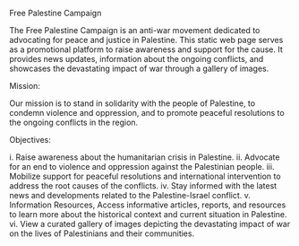 Free Palestine Campaign

The Free Palestine Campaign is an anti-war movement dedicated to advocating for peace and justice in Palestine. This static web page serves as a promotional platform to raise awareness and support for the cause. It provides news updates, information about the ongoing conflicts, and showcases the devastating impact of war through a gallery of images.

Mission:

Our mission is to stand in solidarity with the people of Palestine, to condemn violence and oppression, and to promote peaceful resolutions to the ongoing conflicts in the region.

Objectives:

i. Raise awareness about the humanitarian crisis in Palestine.
ii. Advocate for an end to violence and oppression against the Palestinian people.
iii. Mobilize support for peaceful resolutions and international intervention to address the root causes of the conflicts.
iv. Stay informed with the latest news and developments related to the Palestine-Israel conflict.
v. Information Resources, Access informative articles, reports, and resources to learn more about the historical context and current situation in Palestine.
vi. View a curated gallery of images depicting the devastating impact of war on the lives of Palestinians and their communities.
